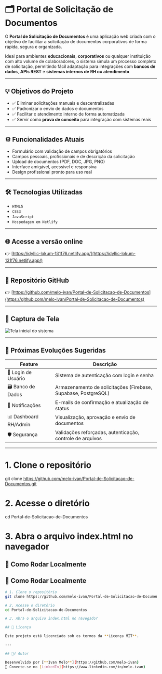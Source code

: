 # 🗂️ Portal de Solicitação de Documentos

O **Portal de Solicitação de Documentos** é uma aplicação web criada com o objetivo de facilitar a solicitação de documentos corporativos de forma rápida, segura e organizada.

Ideal para ambientes **educacionais**, **corporativos** ou qualquer instituição com alto volume de colaboradores, o sistema simula um processo completo de solicitação, permitindo fácil adaptação para integrações com **bancos de dados**, **APIs REST** e **sistemas internos de RH ou atendimento**.

---

## 💡 Objetivos do Projeto

- ✅ Eliminar solicitações manuais e descentralizadas
- ✅ Padronizar o envio de dados e documentos
- ✅ Facilitar o atendimento interno de forma automatizada
- ✅ Servir como **prova de conceito** para integração com sistemas reais

---

## ⚙️ Funcionalidades Atuais

- Formulário com validação de campos obrigatórios
- Campos pessoais, profissionais e de descrição da solicitação
- Upload de documentos (PDF, DOC, JPG, PNG)
- Interface amigável, acessível e responsiva
- Design profissional pronto para uso real

---

## 🛠️ Tecnologias Utilizadas

- `HTML5`
- `CSS3`
- `JavaScript`
- `Hospedagem em Netlify`

---

## 🌐 Acesse a versão online

👉 [https://idyllic-lokum-131f76.netlify.app/](https://idyllic-lokum-131f76.netlify.app/)

---

## 🔗 Repositório GitHub

👉 [https://github.com/melo-ivan/Portal-de-Solicitacao-de-Documentos](https://github.com/melo-ivan/Portal-de-Solicitacao-de-Documentos)


---

## 📸 Captura de Tela

![Tela inicial do sistema](https://chat.openai.com/mnt/data/portal-solicitacao-preview.png)

---

## 🚀 Próximas Evoluções Sugeridas

| Feature               | Descrição |
|-----------------------|-----------|
| 🔐 Login de Usuário   | Sistema de autenticação com login e senha |
| 🗃️ Banco de Dados     | Armazenamento de solicitações (Firebase, Supabase, PostgreSQL) |
| 📧 Notificações       | E-mails de confirmação e atualização de status |
| 📊 Dashboard RH/Admin | Visualização, aprovação e envio de documentos |
| 🛡️ Segurança          | Validações reforçadas, autenticação, controle de arquivos |

---


# 1. Clone o repositório
git clone https://github.com/melo-ivan/Portal-de-Solicitacao-de-Documentos.git

# 2. Acesse o diretório
cd Portal-de-Solicitacao-de-Documentos

# 3. Abra o arquivo index.html no navegador

## 📁 Como Rodar Localmente

## 📁 Como Rodar Localmente

```bash
# 1. Clone o repositório
git clone https://github.com/melo-ivan/Portal-de-Solicitacao-de-Documentos.git

# 2. Acesse o diretório
cd Portal-de-Solicitacao-de-Documentos

# 3. Abra o arquivo index.html no navegador

## 📄 Licença

Este projeto está licenciado sob os termos da **Licença MIT**.

---

## 🙋‍♂️ Autor

Desenvolvido por [**Ivan Melo**](https://github.com/melo-ivan)  
💼 Conecte-se no [LinkedIn](https://www.linkedin.com/in/melo-ivan)

